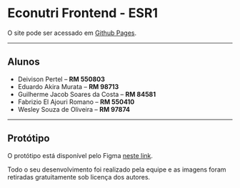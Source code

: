 # Econutri Frontend - ESR1

O site pode ser acessado em [Github Pages](https://lifesustent.github.io/econutri/).

---

## Alunos

- Deivison Pertel – **RM 550803**
- Eduardo Akira Murata – **RM 98713**
- Guilherme Jacob Soares da Costa – **RM 84581**
- Fabrizio El Ajouri Romano – **RM 550410**
- Wesley Souza de Oliveira – **RM 97874**

---

## Protótipo

O protótipo está disponível pelo Figma [neste link](https://www.figma.com/proto/JC9UhDCzvsqCIQkv26ADae/Econutri?type=design&node-id=1-3&scaling=min-zoom&page-id=0%3A1).

Todo o seu desenvolvimento foi realizado pela equipe e as imagens foram retiradas gratuitamente sob licença dos autores.
